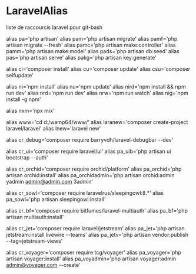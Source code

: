 # LaravelAlias
liste de raccourcis laravel pour git-bash

alias pa='php artisan'
alias pam='php artisan migrate'
alias pamf='php artisan migrate --fresh'
alias pamc='php artisan make:controller'
alias pamm='php artisan make:model'
alias pads='php artisan db:seed'
alias pas='php artisan serve'
alias pakg='php artisan key:generate'

alias ci='composer install'
alias cu='composer update'
alias csu='composer selfupdate'

alias ni='npm install'
alias nu='npm update'
alias nird='npm install && npm run dev'
alias nrd='npm run dev'
alias nrw='npm run watch'
alias nig='npm install -g npm'

alias nxm='npx mix'

alias www='cd d:/wamp64/www/'
alias laranew='composer create-project laravel/laravel'
alias lnew='laravel new'

alias cr_debug='composer require barryvdh/laravel-debugbar --dev'

alias cr_ui='composer require laravel/ui'
alias pa_uib='php artisan ui bootstrap --auth'

alias cr_orchid='composer require orchid/platform'
alias pa_orchid='php artisan orchid:install'
alias pa_orchidadmin='php artisan orchid:admin yadmin admin@admin.com 3admin'

alias cr_sowl='composer require laravelrus/sleepingowl:8.*'
alias pa_sowl='php artisan sleepingowl:install'

alias cr_bf='composer require bitfumes/laravel-multiauth'
alias pa_bf='php artisan multiauth:install'

alias cr_jet='composer require laravel/jetstream'
alias pa_jet='php artisan jetstream:install livewire --teams'
alias pa_jetv='php artisan vendor:publish --tag=jetstream-views'

alias cr_voyager='composer require tcg/voyager'
alias pa_voyager='php artisan voyager:install'
alias pa_voyadmin='php artisan voyager:admin admin@voyager.com --create'

